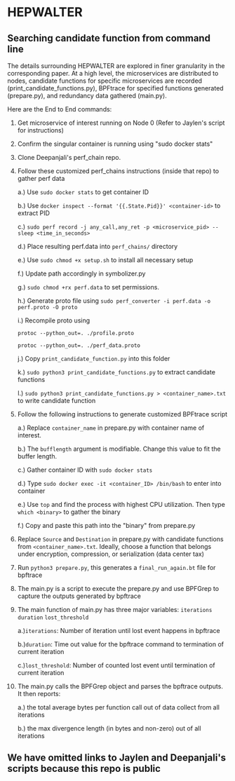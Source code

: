 # HEPWALTER

## Searching candidate function from command line
The details surrounding HEPWALTER are explored in finer granularity in the corresponding paper. At a high level, the microservices are distributed to nodes, candidate functions for specific microservices are recorded (print_candidate_functions.py), BPFtrace for specified functions generated (prepare.py), and redundancy data gathered (main.py).

Here are the End to End commands:
1. Get microservice of interest running on Node 0 (Refer to Jaylen's script for instructions)
2. Confirm the singular container is running using "sudo docker stats"
3. Clone Deepanjali's perf_chain repo.
4. Follow these customized perf_chains instructions (inside that repo) to gather perf data

    a.) Use `sudo docker stats` to get container ID
   
    b.) Use `docker inspect --format '{{.State.Pid}}' <container-id>` to extract PID
   
    c.) `sudo perf record -j any_call,any_ret -p <microservice_pid> -- sleep <time_in_seconds>`

    d.) Place resulting perf.data into `perf_chains/` directory

    e.) Use `sudo chmod +x setup.sh` to install all necessary setup

    f.) Update path accordingly in symbolizer.py

    g.) `sudo chmod +rx perf.data` to set permissions.

    h.) Generate proto file using `sudo perf_converter -i perf.data -o perf.proto -O proto`

    i.) Recompile proto using
   
   `protoc --python_out=. ./profile.proto`
   
   `protoc --python_out=. ./perf_data.proto`

    j.) Copy `print_candidate_function.py` into this folder
   
    k.) `sudo python3 print_candidate_functions.py` to extract candidate functions

    l.) `sudo python3 print_candidate_functions.py > <container_name>.txt` to write candidate function
6. Follow the following instructions to generate customized BPFtrace script

    a.) Replace `container_name` in prepare.py with container name of interest.

    b.) The `bufflength` argument is modifiable. Change this value to fit the buffer length.
  
    c.) Gather container ID with `sudo docker stats`


    d.) Type `sudo docker exec -it <container_ID> /bin/bash` to enter into container
  
    e.) Use `top` and find the process with highest CPU utilization. Then type `which <binary>` to gather the binary
  
    f.) Copy and paste this path into the "binary" from prepare.py
  
7. Replace `Source` and `Destination` in prepare.py with candidate functions from `<container_name>.txt`. Ideally, choose a function that belongs under encryption, compression, or serialization (data center tax)
8. Run `python3 prepare.py`, this generates a `final_run_again.bt` file for bpftrace
9. The main.py is a script to execute the prepare.py and use BPFGrep to capture the outputs generated by bpftrace
10. The main function of main.py has three major variables: `iterations` `duration` `lost_threshold`

    a.)`iterations`: Number of iteration until lost event happens in bpftrace

    b.)`duration`: Time out value for the bpftrace command to termination of current iteration
  
    c.)`lost_threshold`: Number of counted lost event until termination of current iteration
  
12. The main.py calls the BPFGrep object and parses the bpftrace outputs. It then reports:

    a.) the total average bytes per function call out of data collect from all iterations
    
    b.) the max divergence length (in bytes and non-zero) out of all iterations




## We have omitted links to Jaylen and Deepanjali's scripts because this repo is public
